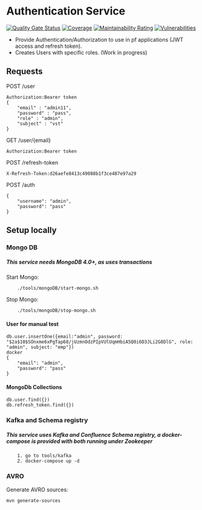 # Authentication Service
[![Quality Gate Status](https://sonarcloud.io/api/project_badges/measure?project=PauloFer1_pf-auth-server&metric=alert_status)](https://sonarcloud.io/dashboard?id=PauloFer1_pf-auth-server)
[![Coverage](https://sonarcloud.io/api/project_badges/measure?project=PauloFer1_pf-auth-server&metric=coverage)](https://sonarcloud.io/dashboard?id=PauloFer1_pf-auth-server)
[![Maintainability Rating](https://sonarcloud.io/api/project_badges/measure?project=PauloFer1_pf-auth-server&metric=sqale_rating)](https://sonarcloud.io/dashboard?id=PauloFer1_pf-auth-server)
[![Vulnerabilities](https://sonarcloud.io/api/project_badges/measure?project=PauloFer1_pf-auth-server&metric=vulnerabilities)](https://sonarcloud.io/dashboard?id=PauloFer1_pf-auth-server)

- Provide Authentication/Authorization to use in pf applications (JWT access and refresh token).
- Creates Users with specific roles.
(Work in progress)

## Requests
POST /user
```
Authorization:Bearer token
{
	"email" : "admin11",
	"password" : "pass",
	"role" : "admin",
	"subject" : "vst"
}
```
GET /user/{email}
```
Authorization:Bearer token
```
POST /refresh-token
```
X-Refresh-Token:d26aefe8413c49088b1f3ce487e97a29
```
POST /auth
```
{
    "username": "admin",
    "password": "pass"
}
```

## Setup locally 
### Mongo DB
##### This service needs MongoDB 4.0+, as uses transactions
Start Mongo:
```
    ./tools/mongoDB/start-mongo.sh
```
Stop Mongo:
```
    ./tools/mongoDB/stop-mongo.sh
```

#### User for manual test
```
db.user.insertOne({email:"admin", password: "$2a$10$SOnxme6xPgTap68/jUzmnOdzPIpVUlUqmHbiA5Q0i6D3JLi2G8DlG", role: "admin", subject: "emp"})
docker 
{
	"email": "admin",
	"password": "pass"
}
```

#### MongoDb Collections
```
db.user.find({})
db.refresh_token.find({})
```

### Kafka and Schema registry
##### This service uses Kafka and Confluence Schema registry, a docker-compose is provided with both running under Zookeeper 
```
    1. go to tools/kafka
    2. docker-compose up -d
```


### AVRO
Generate AVRO sources:
```
mvn generate-sources
```

